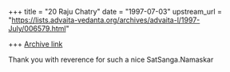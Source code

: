 +++
title = "20 Raju Chatry"
date = "1997-07-03"
upstream_url = "https://lists.advaita-vedanta.org/archives/advaita-l/1997-July/006579.html"

+++
[Archive link](https://lists.advaita-vedanta.org/archives/advaita-l/1997-July/006579.html)

Thank you with reverence for such a nice SatSanga.Namaskar

